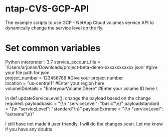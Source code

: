 # ntap-CVS-GCP-API
The example scripts to use GCP - NetApp Cloud volumes service API to dynamically change the service level on the fly.

# Set common variables
Python interpreter : 3.7
service_account_file = '/Users/arjunan/Downloads/project-beta-demo-xxxxxxxxxxxx.json' #give your file path for json \
project_number = 123456789                                                            #Give your  project number \
location = "us-central1"                                                              #Enter your region here \
volumeIDdetails = "EnteryourVolumeIDhere"                                             #Enter your volume ID here \

 
in def updateServiceLevel(): change the payload based on the change required.
payloadbasic = "{\n    \"serviceLevel\": \"basic\"\n}"
payloadstandard = "{\n    \"serviceLevel\": \"standard\"\n}"
payloadExtreme = "{\n    \"serviceLevel\": \"extreme\"\n}"
 
I still have not made it user friendly. I will do the changes soon.
Let me know if you have any doubts.